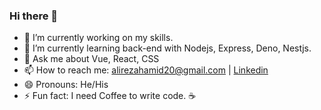 ### Hi there 👋


- 🔭 I’m currently working on my skills.
- 🌱 I’m currently learning back-end with Nodejs, Express, Deno, Nestjs.
- 💬 Ask me about Vue, React, CSS
- 📫 How to reach me: alirezahamid20@gmail.com | [Linkedin](https://www.linkedin.com/in/alirezahamid/)
- 😄 Pronouns: He/His
- ⚡ Fun fact: I need Coffee to write code. :coffee:

